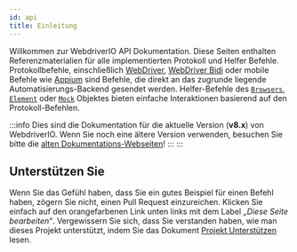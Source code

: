```yaml
---
id: api
title: Einleitung
---
```


Willkommen zur WebdriverIO API Dokumentation. Diese Seiten enthalten Referenzmaterialien für alle implementierten Protokoll und Helfer Befehle. Protokollbefehle, einschließlich [WebDriver](/docs/api/webdriver), [WebDriver Bidi](/docs/api/webdriverBidi) oder mobile Befehle wie [Appium](http://appium.io) sind Befehle, die direkt an das zugrunde liegende Automatisierungs-Backend gesendet werden. Helfer-Befehle des [`Browsers`](/docs/api/browser), [`Element`](/docs/api/element) oder [`Mock`](/docs/api/mock) Objektes bieten einfache Interaktionen basierend auf den Protokoll-Befehlen.

:::info Dies sind die Dokumentation für die aktuelle Version (__v8.x__) von WebdriverIO. Wenn Sie noch eine ältere Version verwenden, besuchen Sie bitte die [alten Dokumentations-Webseiten](/versions)!
:::
:::

## Unterstützen Sie

Wenn Sie das Gefühl haben, dass Sie ein gutes Beispiel für einen Befehl haben, zögern Sie nicht, einen Pull Request einzureichen. Klicken Sie einfach auf den orangefarbenen Link unten links mit dem Label _„Diese Seite bearbeiten“_. Vergewissern Sie sich, dass Sie verstanden haben, wie man dieses Projekt unterstützt, indem Sie das Dokument [Projekt Unterstützen](https://github.com/webdriverio/webdriverio/blob/master/CONTRIBUTING.md) lesen.
